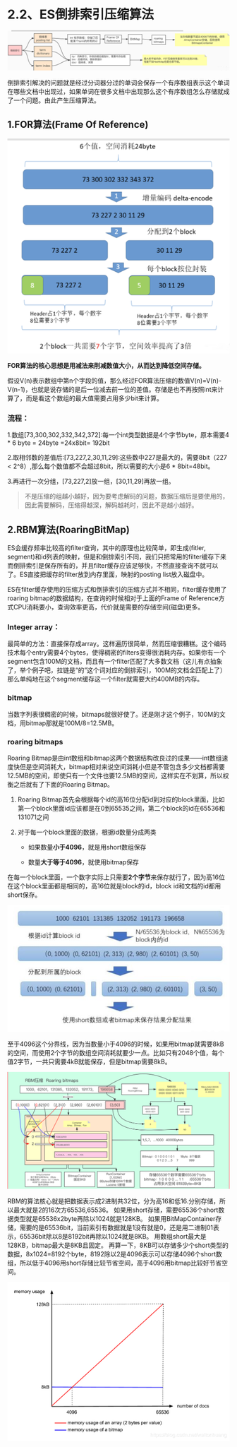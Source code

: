 # 2.2、ES倒排索引压缩算法

![](https://raw.githubusercontent.com/dililidili/study-docs/main/docs/img/ELasticsearch/es-2-2-1.png)

倒排索引解决的问题就是经过分词器分过的单词会保存一个有序数组表示这个单词在哪些文档中出现过，如果单词在很多文档中出现那么这个有序数组怎么存储就成了一个问题。由此产生压缩算法。

## 1.FOR算法(Frame Of Reference)

<img src="https://raw.githubusercontent.com/dililidili/study-docs/main/docs/img/ELasticsearch/image-20220908170024428.png" alt="image-20220908170024428" style="zoom:50%;" />

**FOR算法的核心思想是用减法来削减数值大小，从而达到降低空间存储。**

假设V(n)表示数组中第n个字段的值，那么经过FOR算法压缩的数值V(n)=V(n)-V(n-1)，也就是说存储的是后一位减去前一位的差值。存储是也不再按照int来计算了，而是看这个数组的最大值需要占用多少bit来计算。

### 流程：

1.数组[73,300,302,332,342,372]:每一个int类型数据是4个字节byte，原本需要4 * 6 byte = 24byte =24x8bit= 192bit

2.取相邻数的差值后:[73,227,2,30,11,29]:这些数中227是最大的，需要8bit（227 < 2^8）,那么每个数值都不会超过8bit，所以需要的大小是6 * 8bit=48bit。

3.再进行一次分组，[73,227,2]放一组，[30,11,29]再放一组。

> 不是压缩的组越小越好，因为要考虑解码的问题，数据压缩后是要使用的，因此需要解码，压缩得越深，解码越耗时，因此不是越小越好。
>

## 2.RBM算法(RoaringBitMap)

ES会缓存频率比较高的filter查询，其中的原理也比较简单，即生成(fitler,  segment)和id列表的映射，但是和倒排索引不同，我们只把常用的filter缓存下来而倒排索引是保存所有的，并且filter缓存应该足够快，不然直接查询不就可以了。ES直接把缓存的filter放到内存里面，映射的posting list放入磁盘中。

ES在filter缓存使用的压缩方式和倒排索引的压缩方式并不相同，filter缓存使用了roaring  bitmap的数据结构，在查询的时候相对于上面的Frame of  Reference方式CPU消耗要小，查询效率更高，代价就是需要的存储空间(磁盘)更多。

### Integer array：

最简单的方法：直接保存成array。这样遍历很简单，然而压缩很糟糕。这个编码技术每个entry需要4个bytes，使得稠密的filters变得很消耗内存。如果你有一个segment包含100M的文档，而且有一个filter匹配了大多数文档（这儿有点抽象了，举个例子吧，拉链是“的”这个词对应的倒排索引，100M的文档全匹配上了）那么单纯地在这个segment缓存这一个filter就需要大约400MB的内存。

### bitmap

当数字列表很稠密的时候，bitmaps就很好使了。还是刚才这个例子，100M的文档，用bitmap那就是100M/8=12.5MB。

### roaring bitmaps

Roaring  Bitmap是由int数组和bitmap这两个数据结构改良过的成果——int数组速度快但是空间消耗大，bitmap相对来说空间消耗小但是不管包含多少文档都需要12.5MB的空间，即使只有一个文件也要12.5MB的空间，这样实在不划算，所以权衡之后就有了下面的Roaring Bitmap。

1. Roaring Bitmap首先会根据每个id的高16位分配id到对应的block里面，比如第一个block里面id应该都是在0到65535之间，第二个block的id在65536和131071之间

2. 对于每一个block里面的数据，根据id数量分成两类

   - 如果数量**小于4096**，就是用short数组保存

   - 数量**大于等于4096**，就使用bitmap保存

在每一个block里面，一个数字实际上只需要**2个字节**来保存就行了，因为高16位在这个block里面都是相同的，高16位就是block的id，block id和文档的id都用short保存。

![](https://raw.githubusercontent.com/dililidili/study-docs/main/docs/img/ELasticsearch/es-2-2-4.jpg)



至于4096这个分界线，因为当数量小于4096的时候，如果用bitmap就需要8kB的空间，而使用2个字节的数组空间消耗就要少一点。比如只有2048个值，每个值2字节，一共只需要4kB就能保存，但是bitmap需要8kB。

![](https://raw.githubusercontent.com/dililidili/study-docs/main/docs/img/ELasticsearch/es2-2-5.png)

RBM的算法核心就是把数据表示成2进制共32位，分为高16和低16.分别存储，所以最大就是2的16次方65536,65536。
如果用short存储，需要65536个short数据类型就是65536x2byte再除以1024就是128KB。
如果用BitMapContainer存储，需要的是65536bit，当前索引有数据就是1没有就是0，还是用二进制01表示，65536bit除以8是8192bit再除以1024就是8KB。
用数组short最大是128KB，bitmap最大是8KB且固定。
再算一下，8KB可以存储多少个short类型的数据，8x1024=8192个byte，8192除以2是4096表示可以存储4096个short数组，所以低于4096用short存储比较节省空间，高于4096用bitmap比较好节省空间。

![](https://raw.githubusercontent.com/dililidili/study-docs/main/docs/img/ELasticsearch/es2-2-6.png)